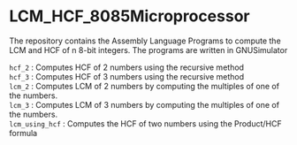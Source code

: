 # LCM_HCF_8085Microprocessor

The repository contains the Assembly Language Programs to compute the LCM and HCF of n 8-bit integers.
The programs are written in GNUSimulator

`hcf_2` : Computes HCF of 2 numbers using the recursive method <br>
`hcf_3` : Computes HCF of 3 numbers using the recursive method <br>
`lcm_2` : Computes LCM of 2 numbers by computing the multiples of one of the numbers. <br>
`lcm_3` : Computes LCM of 3 numbers by computing the multiples of one of the numbers. <br>
`lcm_using_hcf` : Computes the HCF of two numbers using the Product/HCF formula
